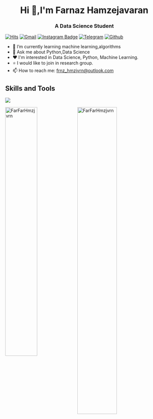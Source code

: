 <h1 align="center">Hi 👋,I'm Farnaz Hamzejavaran</h1>
<h3 align="center">A Data Science Student</h3>

[![Hits](https://hits.seeyoufarm.com/api/count/incr/badge.svg?url=https%3A%2F%2Fgithub.com%2FFarFarHmzjvrn%2FFarFarHmzjvrn&count_bg=%2379C83D&title_bg=%23555555&icon=&icon_color=%23E7E7E7&title=Profile+Views&edge_flat=false)](https://hits.seeyoufarm.com)
[![Gmail](https://img.shields.io/badge/-Gmail-c14438?style=flat&logo=Gmail&logoColor=white)](mailto:frnz_hmzjvrn@outlook.com)
[![Instagram Badge](https://img.shields.io/badge/-Instagram-purple?logo=instagram&logoColor=white&link=https://instagram.com/farnaz.hamzejavaran/)](https://www.instagram.com/farnaz.hamzejavaran)
[![Telegram](https://img.shields.io/badge/-Telegram-blue?logo=telegram&logoColor=white&link=https://telegram.com/@FarFarHmzjvrn/)](https://www.telegram.com/FarFarHmzjvrn)
[![Github](https://img.shields.io/github/followers/FarFarHmzjvrn?label=Follow&style=social)](https://github.com/FarFarHmzjvrn)

- 🌱 I’m currently learning machine learning,algorithms
- 💬 Ask me about Python,Data Science
- :heart: I'm interested in Data Science, Python, Machine Learning.
- :star: I would like to join in research group.
- 📫 How to reach me: frnz_hmzjvrn@outlook.com


<h2>Skills and Tools</h2>

<p align="left">
  <a href="https://skillicons.dev">
    <img src="https://skillicons.dev/icons?i=git,vscode,python,github,linux" />
  </a>
</p>

<div>
  <img width="45%" align="left" src="https://github-readme-stats.vercel.app/api/top-langs?username=FarFarHmzjvrn&show_icons=true&locale=en&layout=compact" alt="FarFarHmzjvrn" />
  <img width="50%"  src="https://github-readme-streak-stats.herokuapp.com/?user=FarFarHmzjvrn&" alt="FarFarHmzjvrn" />
</div>











